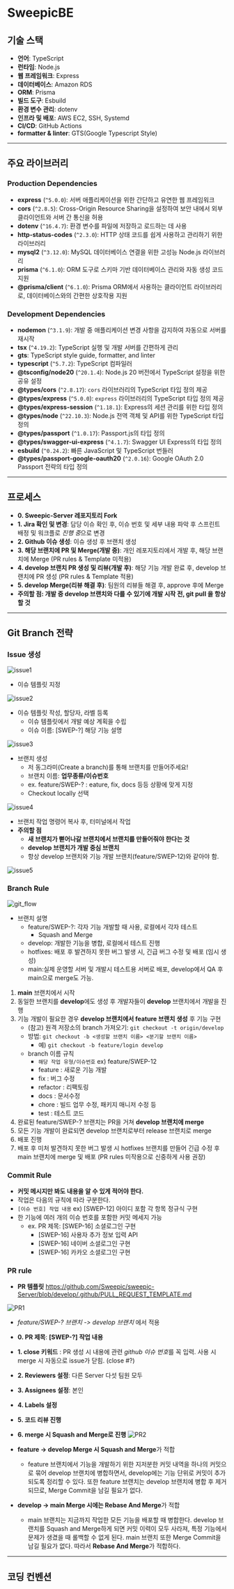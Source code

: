 # SweepicBE

## 기술 스택

- **언어**: TypeScript
- **런타임**: Node.js
- **웹 프레임워크**: Express
- **데이터베이스**: Amazon RDS
- **ORM**: Prisma
- **빌드 도구**: Esbuild
- **환경 변수 관리**: dotenv
- **인프라 및 배포**: AWS EC2, SSH, Systemd
- **CI/CD**: GitHub Actions
- **formatter & linter**: GTS(Google Typescript Style)

---

## 주요 라이브러리

### Production Dependencies

- **express** (`^5.0.0`): 서버 애플리케이션을 위한 간단하고 유연한 웹 프레임워크
- **cors** (`^2.8.5`): Cross-Origin Resource Sharing을 설정하여 보안 내에서 외부 클라이언트와 서버 간 통신을 허용
- **dotenv** (`^16.4.7`): 환경 변수를 파일에 저장하고 로드하는 데 사용
- **http-status-codes** (`^2.3.0`): HTTP 상태 코드를 쉽게 사용하고 관리하기 위한 라이브러리
- **mysql2** (`^3.12.0`): MySQL 데이터베이스 연결을 위한 고성능 Node.js 라이브러리
- **prisma** (`^6.1.0`): ORM 도구로 스키마 기반 데이터베이스 관리와 자동 생성 코드 지원
- **@prisma/client** (`^6.1.0`): Prisma ORM에서 사용하는 클라이언트 라이브러리로, 데이터베이스와의 간편한 상호작용 지원

### Development Dependencies

- **nodemon** (`^3.1.9`): 개발 중 애플리케이션 변경 사항을 감지하여 자동으로 서버를 재시작
- **tsx** (`^4.19.2`): TypeScript 실행 및 개발 서버를 간편하게 관리
- **gts**: TypeScript style guide, formatter, and linter
- **typescript** (`^5.7.2`): TypeScript 컴파일러
- **@tsconfig/node20** (`^20.1.4`): Node.js 20 버전에서 TypeScript 설정을 위한 공유 설정
- **@types/cors** (`^2.8.17`): `cors` 라이브러리의 TypeScript 타입 정의 제공
- **@types/express** (`^5.0.0`): `express` 라이브러리의 TypeScript 타입 정의 제공
- **@types/express-session** (`^1.18.1`): Express의 세션 관리를 위한 타입 정의
- **@types/node** (`^22.10.3`): Node.js 전역 객체 및 API를 위한 TypeScript 타입 정의
- **@types/passport** (`^1.0.17`): Passport.js의 타입 정의
- **@types/swagger-ui-express** (`^4.1.7`): Swagger UI Express의 타입 정의
- **esbuild** (`^0.24.2`): 빠른 JavaScript 및 TypeScript 번들러
- **@types/passport-google-oauth20** (`^2.0.16`): Google OAuth 2.0 Passport 전략의 타입 정의

---

## 프로세스

- **0. Sweepic-Server 레포지토리 Fork**
- **1. Jira 확인 및 변경**: 담당 이슈 확인 후, 이슈 번호 및 세부 내용 파악 후 스프린트 배정 및 워크플로 *진행 중*으로 변경
- **2. Github 이슈 생성**: 이슈 생성 후 브랜치 생성
- **3. 해당 브랜치에 PR 및 Merge(개발 중)**: 개인 레포지토리에서 개발 후, 해당 브랜치에 Merge (PR rules & Template 미적용)
- **4. develop 브랜치 PR 생성 및 리뷰(개발 후)**: 해당 기능 개발 완료 후, develop 브랜치에 PR 생성 (PR rules & Template 적용)
- **5. develop Merge(리뷰 해결 후)**: 팀원의 리뷰들 해결 후, approve 후에 Merge
- **주의할 점: 개발 중 develop 브랜치와 다를 수 있기에 개발 시작 전, git pull 을 항상 할 것**

---

## Git Branch 전략

### Issue 생성

![issue1](https://github.com/user-attachments/assets/54d9408c-2198-4490-a8b6-9bbe96da4a92)

- 이슈 템플릿 지정

![issue2](https://github.com/user-attachments/assets/283a0bb0-acad-4efb-ab88-c2da1cdba39a)

- 이슈 템플릿 작성, 할당자, 라벨 등록
  - 이슈 템플릿에서 개발 예상 계획을 수립
  - 이슈 이름: [SWEP-?] 해당 기능 설명

![issue3](https://github.com/user-attachments/assets/57b67393-fdf5-44ee-8d26-32a54a225d0d)

- 브랜치 생성
  - 저 동그라미(Create a branch)를 통해 브랜치를 만들어주세요!
  - 브랜치 이름: **업무종류/이슈번호**
  - ex. feature/SWEP-? : eature, fix, docs 등등 상황에 맞게 지정
  - Checkout locally 선택

![issue4](https://github.com/user-attachments/assets/63141e51-0875-4edc-869e-1847c5bd5b13)

- 브랜치 작업 명령어 복사 후, 터미널에서 작업
- **주의할 점**
  - **새 브랜치가 뻗어나갈 브랜치에서 브랜치를 만들어줘야 한다는 것**
  - **develop 브랜치가 개발 중심 브랜치**
  - 항상 develop 브랜치와 기능 개발 브랜치(feature/SWEP-12)와 같아야 함.

![issue5](https://github.com/user-attachments/assets/3e4157a5-9035-4809-8121-8657df2cb012)

### Branch Rule

![git_flow](https://github.com/user-attachments/assets/0379b23a-5323-4303-9bcb-eed4eb18eec9)

- 브랜치 설명
  - feature/SWEP-?: 각자 기능 개발할 때 사용, 로컬에서 각자 테스트
    - Squash and Merge
  - develop: 개발한 기능을 병합, 로컬에서 테스트 진행
  - hotfixes: 배포 후 발견하지 못한 버그 발생 시, 긴급 버그 수정 및 배포 (임시 생성)
  - main:실제 운영할 서버 및 개발시 테스트용 서버로 배포, develop에서 QA 후 main으로 merge도 가능.

1. **main** 브랜치에서 시작
2. 동일한 브랜치를 **develop**에도 생성 후 개발자들이 **develop** 브랜치에서 개발을 진행
3. 기능 개발이 필요한 경우 **develop 브랜치에서 feature 브랜치 생성** 후 기능 구현
   - (참고) 원격 저장소의 branch 가져오기: `git checkout -t origin/develop`
   - 방법: `git checkout -b <생성할 브랜치 이름> <분기할 브랜치 이름>`
     - 예) `git checkout -b feature/login develop`
   - branch 이름 규칙
     - `해당 작업 유형/이슈번호` ex) feature/SWEP-12
     - feature : 새로운 기능 개발
     - fix : 버그 수정
     - refactor : 리팩토링
     - docs : 문서수정
     - chore : 빌드 업무 수정, 패키지 매니저 수정 등
     - test : 테스트 코드
4. 완료된 feature/SWEP-? 브랜치는 PR을 거쳐 **develop 브랜치에 merge**
5. 모든 기능 개발이 완료되면 develop 브랜치로부터 release 브랜치로 merge
6. 배포 진행
7. 배포 후 미처 발견하지 못한 버그 발생 시 hotfixes 브랜치를 만들어 긴급 수정 후 main 브랜치에 merge 및 배포 (PR rules 미작용으로 신중하게 사용 권장)

### Commit Rule

- **커밋 메시지만 봐도 내용을 알 수 있게 적어야 한다.**
- 작업은 다음의 규칙에 따라 구분한다.
- `[이슈 번호] 작업 내용` ex) [SWEP-12] 아이디 포함 각 항목 정규식 구현
- 한 기능에 여러 개의 이슈 번호를 포함한 커밋 메세지 가능
  - ex. PR 제목: [SWEP-16] 소셜로그인 구현
    - [SWEP-16] 사용자 추가 정보 입력 API
    - [SWEP-16] 네이버 소셜로그인 구현
    - [SWEP-16] 카카오 소셜로그인 구현

### PR rule

- **PR 템플릿**
  <https://github.com/Sweepic/sweepic-Server/blob/develop/.github/PULL_REQUEST_TEMPLATE.md>

![PR1](https://github.com/user-attachments/assets/816ea931-fd49-40f5-98ed-4b4cd62431d9)

- _feature/SWEP-? 브랜치 -> develop 브랜치_ 에서 적용
- **0. PR 제목**: **[SWEP-?] 작업 내용**
- **1. close 키워드** : PR 생성 시 내용에 관련 *github 이슈 번호*를 꼭 입력. 사용 시 merge 시 자동으로 issue가 닫힘. (close #?)
- **2. Reviewers 설정**: 다른 Server 다섯 팀원 모두
- **3. Assignees 설정**: 본인
- **4. Labels 설정**
- **5. 코드 리뷰 진행**
- **6. merge 시 Squash and Merge로 진행**
  ![PR2](https://github.com/user-attachments/assets/327f5e01-25e4-4157-a03a-c577c4e24c11)

- **feature → develop Merge 시 Squash and Merge**가 적합
  - feature 브랜치에서 기능을 개발하기 위한 지저분한 커밋 내역을 하나의 커밋으로 묶어 develop 브랜치에 병합하면서, develop에는 기능 단위로 커밋이 추가되도록 정리할 수 있다. 또한 feature 브랜치는 develop 브랜치에 병합 후 제거되므로, Merge Commit을 남길 필요가 없다.
- **develop → main Merge 시에는 Rebase And Merge**가 적합
  - main 브랜치는 지금까지 작업한 모든 기능을 배포할 때 병합한다. develop 브랜치를 Squash and Merge하게 되면 커밋 이력이 모두 사라져, 특정 기능에서 문제가 생겼을 때 롤백할 수 없게 된다. main 브랜치 또한 Merge Commit을 남길 필요가 없다. 따라서 **Rebase And Merge**가 적합하다.

---

## 코딩 컨벤션

